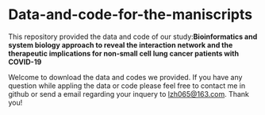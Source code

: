 # Data-and-code-for-the-maniscripts
This repository provided the data and code of our study:**Bioinformatics and system biology approach to reveal the interaction network and the therapeutic implications for non-small cell lung cancer patients with COVID-19**

 Welcome to download the data and codes we provided. If you have any question while appling the data or code please feel free to contact me in github or send a email regarding your inquery to lzh065@163.com. Thank you!

